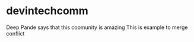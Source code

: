 # devintechcomm


Deep Pande says that this coomunity is amazing 
This is example to merge conflict
